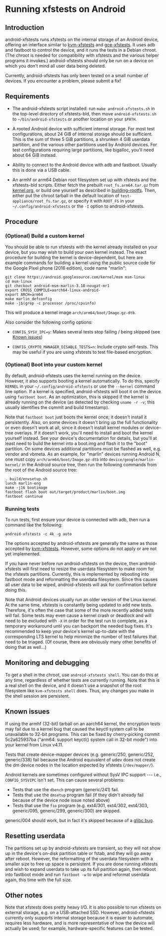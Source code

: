 # Running xfstests on Android

## Introduction

android-xfstests runs xfstests on the internal storage of an Android
device, offering an interface similar to
[kvm-xfstests](kvm-xfstests.md) and [gce-xfstests](gce-xfstests.md).
It uses adb and fastboot to control the device, and it runs the tests
in a Debian chroot.  (The chroot is needed for compatibility with
xfstests and the various helper programs it invokes.)
android-xfstests should only be run on a device on which you don't
mind all user data being deleted.

Currently, android-xfstests has only been tested on a small number of
devices.  If you encounter a problem, please submit a fix!

## Requirements

- The android-xfstests script installed:
  run `make android-xfstests.sh` in the top-level directory of
  xfstests-bld, then move `android-xfstests.sh` to
  `~/bin/android-xfstests` or another location on your `$PATH`.

- A rooted Android device with sufficient internal storage.  For most
  test configurations, about 24 GiB of internal storage should be
  sufficient.  This is the sum of three 5 GiB partitions, a shrunken 4
  GiB userdata partition, and the various other partitions used by
  Android devices.  For test configurations requiring large
  partitions, like bigalloc, you'll need about 64 GiB instead.

- Ability to connect to the Android device with adb and fastboot.
  Usually this is done via a USB cable.

- An armhf or arm64 Debian root filesystem set up with xfstests and
  the xfstests-bld scripts.  Either fetch the prebuilt
  `root_fs.arm64.tar.gz` from
  [kernel.org](http://www.kernel.org/pub/linux/kernel/people/tytso/kvm-xfstests),
  or build one yourself as described in
  [building-rootfs](building-rootfs.md).  Then, either put the chroot
  tarball in the default location of
  `test-appliance/root_fs.tar.gz`, or specify it with
  `ROOT_FS` in your `~/.config/android-xfstests` or the `-I` option to
  android-xfstests.

## Procedure

### (Optional) Build a custom kernel

You should be able to run xfstests with the kernel already installed
on your device, but you may wish to build your own kernel instead.
The exact procedure for building the kernel is device-dependent, but
here are example commands for building a kernel using the public
source code for the Google Pixel phone (2016 edition), code name
"marlin":

    git clone https://android.googlesource.com/kernel/msm msm-linux
    cd msm-linux
    git checkout android-msm-marlin-3.18-nougat-mr1
    export CROSS_COMPILE=aarch64-linux-android-
    export ARCH=arm64
    make marlin_defconfig
    make -j$(grep -c processor /proc/cpuinfo)

This will produce a kernel image `arch/arm64/boot/Image.gz-dtb`.

Also consider the following config options:

* `CONFIG_SYSV_IPC=y`:  Makes several tests stop failing / being
  skipped (see [Known issues](#known-issues))

* `CONFIG_CRYPTO_MANAGER_DISABLE_TESTS=n`: Include crypto self-tests.
  This may be useful if you are using xfstests to test file-based
  encryption.

### (Optional) Boot into your custom kernel

By default, android-xfstests uses the kernel running on the device.
However, it also supports booting a kernel automatically.  To do this,
specify `KERNEL` in your `~/.config/android-xfstests` or use the
`--kernel` command line option.  If a kernel is specified,
android-xfstests will boot it on the device using `fastboot boot`.  As
an optimization, this is skipped if the kernel is already running on
the device (as detected by checking `uname -r -v`; this usually
identifies the commit and build timestamp).

Note that `fastboot boot` just boots the kernel once; it doesn't
install it persistently.  Also, on some devices it doesn't bring up
the full functionality or even doesn't work at all, since it doesn't
install kernel modules or device-tree overlays.  If it doesn't work,
you'll need to install and boot the kernel yourself instead.  See your
device's documentation for details, but you'll at least need to build
the kernel into a boot.img and flash it to the "boot" partition.  On
some devices additional partitions must be flashed as well, e.g.
vendor and vbmeta.  As an example, for "marlin" devices running
Android N, one must copy `arch/arm64/boot/Image.gz-dtb` into
`device/google/marlin-kernel/` in the Android source tree, then run
the following commands from the root of the Android source tree:

    . build/envsetup.sh
    lunch marlin-eng
    make -j16 bootimage
    fastboot flash boot out/target/product/marlin/boot.img
    fastboot continue

### Running tests

To run tests, first ensure your device is connected with adb, then run
a command like the following:

    android-xfstests -c 4k -g auto

The options accepted by android-xfstests are generally the same as
those accepted by [kvm-xfstests](kvm-xfstests.md).  However, some
options do not apply or are not yet implemented.

If you have never before run android-xfstests on the device, then
android-xfstests will first need to resize the userdata filesystem to
make room for the xfstests partitions.  Currently, this is implemented
by rebooting into fastboot mode and reformatting the userdata
filesystem.  Since this causes all user data to be wiped,
android-xfstests will ask for confirmation before doing this.

Note that Android devices usually run an older version of the Linux
kernel.  At the same time, xfstests is constantly being updated to add
new tests.  Therefore, it's often the case that some of the more
recently added tests will fail.  Some tests may even cause a kernel
crash or deadlock and will need to be excluded with `-X` in order for
the test run to complete, as a temporary workaround until you can
backport the needed bug fixes.  It's recommended to keep your device's
kernel up-to-date with the corresponding LTS kernel to help minimize
the number of test failures that need to be triaged.  (Of course,
there are obviously many other benefits of doing that as well...)

## Monitoring and debugging

To get a shell in the chroot, use `android-xfstests shell`.  You can
do this at any time, regardless of whether tests are currently
running.  Note that this is a real shell on the device, and it doesn't
use a snapshot of the root filesystem like `kvm-xfstests shell` does.
Thus, any changes you make in the shell session are persistent.

## Known issues

If using the armhf (32-bit) tarball on an aarch64 kernel, the
encryption tests may fail due to a kernel bug that caused the keyctl
system call to be unavailable to 32-bit programs.  This can be fixed
by cherry-picking commit 5c2a625937ba ("arm64: support keyctl() system
call in 32-bit mode") into your kernel from Linux v4.11.

Tests that create device-mapper devices (e.g. generic/250,
generic/252, generic/338) fail because the Android equivalent of udev
does not create the dm device nodes in the location expected by
xfstests (`/dev/mapper/`).

Android kernels are sometimes configured without SysV IPC support ---
i.e., `CONFIG_SYSVIPC` isn't set.  This can cause several problems:

- Tests that use the `dbench` program (generic/241) fail.
- Tests that use the `dmsetup` program fail (if they didn't already
  fail because of the device node issue noted above)
- Tests that use the `fio` program (e.g. ext4/301, ext4/302, ext4/303,
  generic/095, generic/299, generic/300) are skipped.

generic/004 should work, but in fact it's skipped because of a [glibc
bug](https://sourceware.org/bugzilla/show_bug.cgi?id=17912).

## Resetting userdata

The partitions set up by android-xfstests are transient, so they will
not show up in the device's on-disk partition table or fstab, and they
will go away after reboot.  However, the reformatting of the userdata
filesystem with a smaller size to free up space is persistent.  If you
are done running xfstests and wish to expand userdata to take up its
full partition again, then reboot into fastboot mode and run `fastboot
-w` to wipe and reformat userdata again, this time with the full size.

## Other notes

Note that xfstests does pretty heavy I/O.  It is also possible to run
xfstests on external storage, e.g. on a USB-attached SSD.  However,
android-xfstests currently only supports internal storage because it
is easier to automate, requires less hardware, and is more
representative of how the device will actually be used; for example,
hardware-specific features can be tested.
